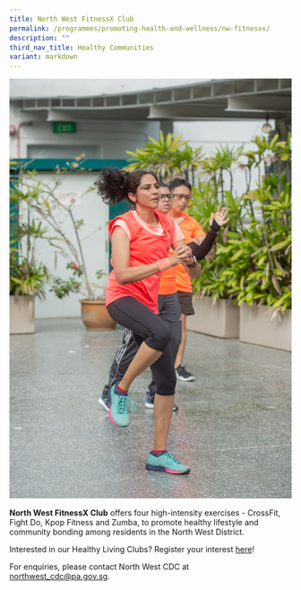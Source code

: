 ```yaml
---
title: North West FitnessX Club
permalink: /programmes/promoting-health-and-wellness/nw-fitnessx/
description: ""
third_nav_title: Healthy Communities
variant: markdown
---
```

![](/images/Launch%201.jpg)

**North West FitnessX Club** offers four high-intensity exercises - CrossFit, Fight Do, Kpop Fitness and Zumba, to promote healthy lifestyle and community bonding among residents in the North West District.

Interested in our Healthy Living Clubs? Register your interest [here](https://go.gov.sg/hlclub-interestform)!

 For enquiries, please contact North West CDC at [northwest\_cdc@pa.gov.sg](mailto:northwest_cdc@pa.gov.sg).